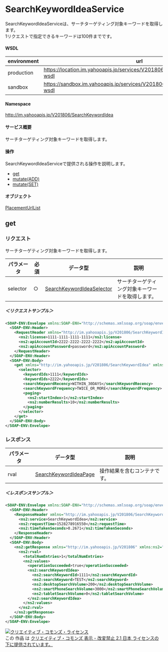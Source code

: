 # SearchKeywordIdeaService
SearchKeywordIdeaServiceは、サーチターゲティング対象キーワードを取得します。<br>1リクエストで指定できるキーワードは100件までです。
#### WSDL
| environment | url |
|---|---|
| production  | https://location.im.yahooapis.jp/services/V201806/SearchKeywordIdeaService?wsdl|
| sandbox  | https://sandbox.im.yahooapis.jp/services/V201806/SearchKeywordIdeaService?wsdl|
#### Namespace
http://im.yahooapis.jp/V201806/SearchKeywordIdea
#### サービス概要
サーチターゲティング対象キーワードを取得します。
#### 操作
SearchKeywordIdeaServiceで提供される操作を説明します。

+ [get](#get)
+ [mutate(ADD)](#mutateadd)
+ [mutate(SET)](#mutateset)

#### オブジェクト
[PlacementUrlList](../data/SearchKeywordIdea)

## get

### リクエスト
サーチターゲティング対象キーワードを取得します。

| パラメータ | 必須 | データ型 | 説明 |
|---|---|---|---|
| selector | ○ | [SearchKeywordIdeaSelector](../data/SearchKeywordIdea/SearchKeywordIdeaSelector.md) | サーチターゲティング対象キーワードを取得します。 |

##### ＜リクエストサンプル＞
```xml
<SOAP-ENV:Envelope xmlns:SOAP-ENV="http://schemas.xmlsoap.org/soap/envelope/">
  <SOAP-ENV:Header>
    <RequestHeader xmlns="http://im.yahooapis.jp/V201806/SearchKeywordIdea" xmlns:ns2="http://im.yahooapis.jp/V201806">
      <ns2:license>1111-1111-1111-1111</ns2:license>
      <ns2:apiAccountId>2222-2222-2222-2222</ns2:apiAccountId>
      <ns2:apiAccountPassword>password</ns2:apiAccountPassword>
    </RequestHeader>
  </SOAP-ENV:Header>
  <SOAP-ENV:Body>
    <get xmlns="http://im.yahooapis.jp/V201806/SearchKeywordIdea" xmlns:ns2="http://im.yahooapis.jp/V201806">
      <selector>
        <keywordIds>1111</keywordIds>
        <keywordIds>2222</keywordIds>
        <searchKeywordRecency>WITHIN_30DAYS</searchKeywordRecency>
        <searchKeywordFrequency>TWICE_OR_MORE</searchKeywordFrequency>
        <paging>
          <ns2:startIndex>1</ns2:startIndex>
          <ns2:numberResults>10</ns2:numberResults>
        </paging>
      </selector>
    </get>
  </SOAP-ENV:Body>
</SOAP-ENV:Envelope>
```

### レスポンス
| パラメータ | データ型 | 説明 |
|---|---|---|
| rval | [SearchKeywordIdeaPage](../data/SearchKeywordIdea/SearchKeywordIdeaPage.md) | 操作結果を含むコンテナです。 |

##### ＜レスポンスサンプル＞
```xml
<SOAP-ENV:Envelope xmlns:SOAP-ENV="http://schemas.xmlsoap.org/soap/envelope/">
  <SOAP-ENV:Header>
    <ResponseHeader xmlns="http://im.yahooapis.jp/V201806/SearchKeywordIdea" xmlns:ns2="http://im.yahooapis.jp/V201806">
      <ns2:service>SearchKeywordIdea</ns2:service>
      <ns2:requestTime>1528278916550</ns2:requestTime>
      <ns2:timeTakenSeconds>0.2671</ns2:timeTakenSeconds>
    </ResponseHeader>
  </SOAP-ENV:Header>
  <SOAP-ENV:Body>
    <ns2:getResponse xmlns="http://im.yahooapis.jp/V201806" xmlns:ns2="http://im.yahooapis.jp/V201806/SearchKeywordIdea">
      <ns2:rval>
        <totalNumEntries>1</totalNumEntries>
        <ns2:values>
          <operationSucceeded>true</operationSucceeded>
          <ns2:searchKeywordIdea>
            <ns2:searchKeywordId>1111</ns2:searchKeywordId>
            <ns2:searchKeyword>TEST</ns2:searchKeyword>
            <ns2:desktopSearchVolume>200</ns2:desktopSearchVolume>
            <ns2:smartPhoneSearchVolume>3000</ns2:smartPhoneSearchVolume>
            <ns2:tabletSearchVolume>0</ns2:tabletSearchVolume>
          </ns2:searchKeywordIdea>
        </ns2:values>
      </ns2:rval>
    </ns2:getResponse>
  </SOAP-ENV:Body>
</SOAP-ENV:Envelope>
```

<a rel="license" href="http://creativecommons.org/licenses/by-nd/2.1/jp/"><img alt="クリエイティブ・コモンズ・ライセンス" style="border-width:0" src="https://i.creativecommons.org/l/by-nd/2.1/jp/88x31.png" /></a><br />この 作品 は <a rel="license" href="http://creativecommons.org/licenses/by-nd/2.1/jp/">クリエイティブ・コモンズ 表示 - 改変禁止 2.1 日本 ライセンスの下に提供されています。</a>
